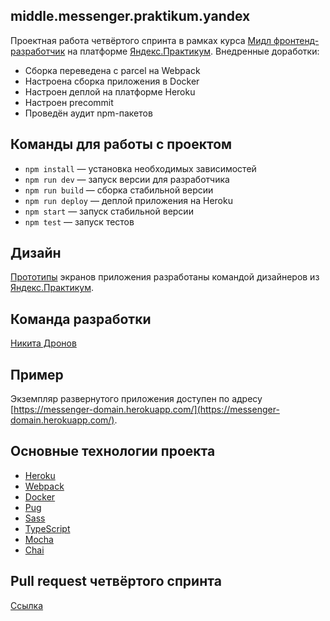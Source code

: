 ## middle.messenger.praktikum.yandex

Проектная работа четвёртого спринта в рамках курса [Мидл фронтенд-разработчик](https://praktikum.yandex.ru/middle-frontend/) на платформе [Яндекс.Практикум](https://praktikum.yandex.ru/).
Внедренные доработки:
- Сборка переведена с parcel на Webpack
- Настроена сборка приложения в Docker
- Настроен деплой на платформе Heroku
- Настроен precommit
- Проведён аудит npm-пакетов

## Команды для работы с проектом

- `npm install` — установка необходимых зависимостей
- `npm run dev` — запуск версии для разработчика
- `npm run build` — сборка стабильной версии
- `npm run deploy` — деплой приложения на Heroku
- `npm start` — запуск стабильной версии
- `npm test` — запуск тестов

## Дизайн

[Прототипы](https://www.figma.com/file/hqPwL4kS3RlcRI3CIEbh5D/Messenger-(designed-by-Yandex)) экранов приложения разработаны командой дизайнеров из [Яндекс.Практикум](https://praktikum.yandex.ru/).

## Команда разработки

[Никита Дронов](https://github.com/ndronov)

## Пример

Экземпляр развернутого приложения доступен по адресу [https://messenger-domain.herokuapp.com/](https://messenger-domain.herokuapp.com/).

## Основные технологии проекта

- [Heroku](https://www.heroku.com/)
- [Webpack](https://webpack.js.org/)
- [Docker](https://www.docker.com/)
- [Pug](https://pugjs.org/)
- [Sass](https://sass-lang.com/)
- [TypeScript](https://www.typescriptlang.org/)
- [Mocha](https://mochajs.org/)
- [Chai](https://www.chaijs.com/)

## Pull request четвёртого спринта
[Ссылка](https://github.com/ndronov/middle.messenger.praktikum.yandex/pull/5)
